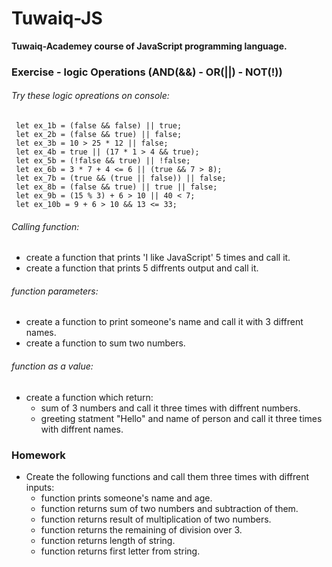 # Tuwaiq-JS
**Tuwaiq-Academey course of JavaScript programming language.**

### Exercise - logic Operations (AND(&&) - OR(||) - NOT(!))

###### Try these logic opreations on console:

     let ex_1b = (false && false) || true;
     let ex_2b = (false && true) || false;
     let ex_3b = 10 > 25 * 12 || false;
     let ex_4b = true || (17 * 1 > 4 && true);
     let ex_5b = (!false && true) || !false;
     let ex_6b = 3 * 7 + 4 <= 6 || (true && 7 > 8);
     let ex_7b = (true && (true || false)) || false;
     let ex_8b = (false && true) || true || false;
     let ex_9b = (15 % 3) + 6 > 10 || 40 < 7;
     let ex_10b = 9 + 6 > 10 && 13 <= 33;

###### Calling function:

- create a function that prints 'I like JavaScript' 5 times and call it.
- create a function that prints 5 diffrents output and call it.

###### function parameters:

- create a function to print someone's name and call it with 3 diffrent names.
- create a function to sum two numbers.

###### function as a value:

- create a function which return:
     - sum of 3 numbers and call it three times with diffrent numbers.
     - greeting statment "Hello" and name of person and call it three times with diffrent names.

### Homework

- Create the following functions and call them three times with diffrent inputs:
     - function prints someone's name and age.
     - function returns sum of two numbers and subtraction of them.
     - function returns result of multiplication of two numbers.
     - function returns the remaining of division over 3.
     - function returns length of string.
     - function returns first letter from string.